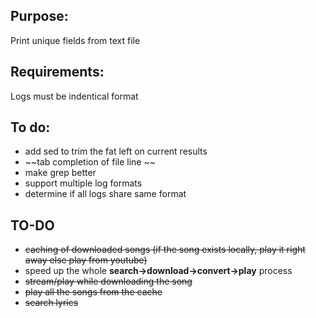 ## Purpose:
  Print unique fields from text file 

## Requirements: 
  Logs must be indentical format

## To do:
- add sed to trim the fat left on current results
- ~~tab completion of file line ~~
- make grep better
- support multiple log formats
- determine if all logs share same format
 
 ## TO-DO
- ~~caching of downloaded songs (if the song exists locally, play it right away else play from youtube)~~
- speed up the whole **search->download->convert->play** process
- ~~stream/play while downloading the song~~
- ~~play all the songs from the cache~~
- ~~search lyrics~~
    

